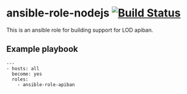 # ansible-role-nodejs [![Build Status](https://secure.travis-ci.org/davehorton/ansible-role-apiban.png)](http://travis-ci.org/davehorton/ansible-role-apiban)

This is an ansible role for building support for LOD apiban. 

## Example playbook
```
---
- hosts: all
  become: yes
  roles:
    - ansible-role-apiban
```
